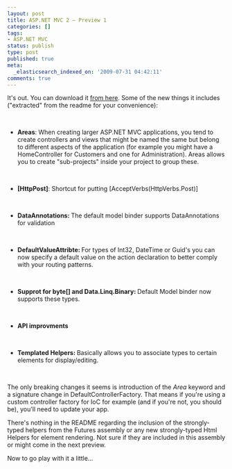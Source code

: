 ```yaml
---
layout: post
title: ASP.NET MVC 2 – Preview 1
categories: []
tags:
- ASP.NET MVC
status: publish
type: post
published: true
meta:
  _elasticsearch_indexed_on: '2009-07-31 04:42:11'
comments: true
---
```

<p>It's out. You can download it <a href="http://www.microsoft.com/downloads/details.aspx?FamilyID=d34f9eaa-fcbe-4e20-b2fd-a9a03de7d6dd&amp;displaylang=en">from here</a>. Some of the new things it includes ("extracted" from the readme for your convenience):</p> <p>&nbsp;</p> <ul> <li><strong>Areas</strong>: When creating larger ASP.NET MVC applications, you tend to create controllers and views that might be named the same but belong to different aspects of the application (for example you might have a HomeController for Customers and one for Administration). Areas allows you to create "sub-projects" inside your project to group these. </li></ul> <p>&nbsp;</p> <ul> <li><strong>[HttpPost]</strong>: Shortcut for putting [AcceptVerbs(HttpVerbs.Post)] </li></ul> <p>&nbsp;</p> <ul> <li><strong>DataAnnotations: </strong>The default model binder supports DataAnnotations for validation</li></ul> <p>&nbsp;</p> <ul> <li><strong>DefaultValueAttribte: </strong>For types of Int32, DateTime or Guid's you can now specify a default value on the action declaration to better comply with your routing patterns.</li></ul> <p>&nbsp;</p> <ul> <li><strong>Supprot for byte[] and Data.Linq.Binary: </strong>Default Model binder now supports these types. </li></ul> <p>&nbsp;</p> <ul> <li><strong>API improvments</strong></li></ul> <p><strong></strong>&nbsp;</p> <ul> <li><strong>Templated Helpers: </strong>Basically allows you to associate types to certain elements for display/editing. </li></ul> <p><strong></strong>&nbsp;</p> <p>The only breaking changes it seems is introduction of the <em>Area </em>keyword and a signature change in DefaultControllerFactory. That means if you're using a custom controller factory for IoC for example (and if you're not, you should be), you'll need to update your app. </p> <p>There's nothing in the README regarding the inclusion of the strongly-typed helpers from the Futures assembly or any new strongly-typed Html Helpers for element rendering. Not sure if they are included in this assembly or might come in the next preview. </p> <p>Now to go play with it a little...</p>
